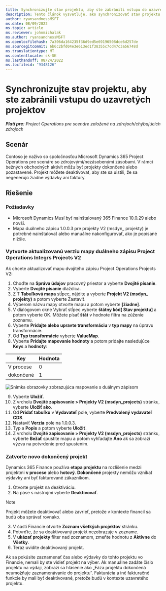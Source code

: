 ```yaml
---
title: Synchronizujte stav projektu, aby ste zabránili vstupu do uzavretých projektov
description: Tento článok vysvetľuje, ako synchronizovať stav projektu, aby ste zabránili vstupu do neaktívnych alebo uzavretých projektov.
author: ryansandnessMSFT
ms.date: 08/09/2022
ms.topic: article
ms.reviewer: johnmichalak
ms.author: ryansandnessMSFT
ms.openlocfilehash: 7a306da164235f36d9ed5e69196508dce6d257de
ms.sourcegitcommit: 6b6c2bfd04e3e613ed1f38355c7cd47c3a56748d
ms.translationtype: MT
ms.contentlocale: sk-SK
ms.lasthandoff: 08/24/2022
ms.locfileid: "9348126"
---
```

# <a name="sync-project-status-to-prevent-entry-against-closed-projects"></a>Synchronizujte stav projektu, aby ste zabránili vstupu do uzavretých projektov

_**Platí pre:** Project Operations pre scenáre založené na zdrojoch/chýbajúcich zdrojoch_

## <a name="scenario"></a>Scenár

Contoso je naživo so spoločnosťou Microsoft Dynamics 365 Project Operations pre scenáre so zdrojovými/nezásobenými zásobami. V rámci bežných obchodných aktivít môžu byť projekty dokončené alebo pozastavené. Projekt môžete deaktivovať, aby ste sa uistili, že sa negenerujú žiadne výdavky ani faktúry.

## <a name="solution"></a>Riešenie

### <a name="prerequisites"></a>Požiadavky

-   Microsoft Dynamics Musí byť nainštalovaný 365 Finance 10.0.29 alebo novší.
-   Mapa duálneho zápisu 1.0.0.3 pre projekty V2 (msdyn\_ projekty) je potrebné nainštalovať alebo manuálne nakonfigurovať, ako je popísané nižšie.

### <a name="create-an-updated-version-of-the-project-operations-integration-projects-v2-dual-write-map"></a>Vytvorte aktualizovanú verziu mapy duálneho zápisu Project Operations Integrs Projects V2

Ak chcete aktualizovať mapu dvojitého zápisu Project Operations Projects V2:

1. Choďte na **Správa údajov** pracovný priestor a vyberte **Dvojité písanie**.
2. Vyberte **Dvojité písanie** dlaždica.
3. Z T **Tabuľková mapa** stĺpec, nájdite a vyberte **Projekt V2 (msdyn\_ projekty)** a potom vyberte Zastaviť.
4. Výberom názvu mapy otvorte mapu a potom vyberte **[žiadne]**.
5. V dialógovom okne Vybrať stĺpec vyberte **štátny kód\[ Stav projektu\]** a potom vyberte OK. Môžete písať **štát** v hodnote filtra na zúženie zoznamu.
6.  Vyberte **Pridajte alebo upravte transformáciu** v **typ mapy** na úpravu transformácie.
7.  Od **Typ transformácie** vyberte **ValueMap**.
8.  Vyberte **Pridajte mapovanie hodnoty** a potom pridajte nasledujúce **Keys** a **hodnoty**:

   Key       | Hodnota 
   ----------|-------
   V procese | 0     
   dokončené | 1     

![Snímka obrazovky zobrazujúca mapovanie s duálnym zápisom](media/projectstage-dw-mapping.png)

9. Vyberte **Uložiť**.
10. Z vrcholu **Dvojité zapisovanie > Projekty V2 (msdyn_projects)** stránku, vyberte **Uložiť ako**.
11. Od **Pridať tabuľku** v **Vydavateľ** pole, vyberte **Predvolený vydavateľ CDS**.
12. Nastaviť **Verzia** pole na 1.0.0.3.
13. Typ a **Popis** a potom vyberte **Uložiť**.
14. Z vrcholu **Dvojité zapisovanie > Projekty V2 (msdyn_projects)** stránku, vyberte **Bežať** spustite mapu a potom vyhľadajte **Áno** ak sa zobrazí výzva na potvrdenie pred spustením. 

### <a name="close-a-newly-completed-project"></a>Zatvorte novo dokončený projekt

Dynamics 365 Finance používa **etapa projektu** na rozlíšenie medzi projektmi **v procese** alebo **hotový**. **Dokončené** projekty nemôžu vznikať výdavky ani byť fakturované zákazníkom.

1. Otvorte projekt na deaktiváciu.
2. Na páse s nástrojmi vyberte **Deaktivovať**.

> [!NOTE]
> Projekt môžete deaktivovať alebo zavrieť, pretože v kontexte financií sa budú oba správať rovnako.

3. V časti Financie otvorte **Zoznam všetkých projektov** stránku.
4. Potvrďte, že sa deaktivovaný projekt nezobrazuje v zozname.
5. V **ukázať projekty** filter nad zoznamom, zmeňte hodnotu z **Aktívne** do **Všetky**.
6. Teraz uvidíte deaktivovaný projekt.

Ak sa pokúsite zaznamenať čas alebo výdavky do tohto projektu vo Financie, nemali by ste vidieť projekt na výber. Ak manuálne zadáte číslo projektu na výdaji, zobrazí sa hlásenie ako „Fáza projektu dokončená neumožňuje zaznamenávanie do projektu“. Fakturácia a iné fakturačné funkcie by mali byť deaktivované, pretože budú v kontexte uzavretého projektu.

